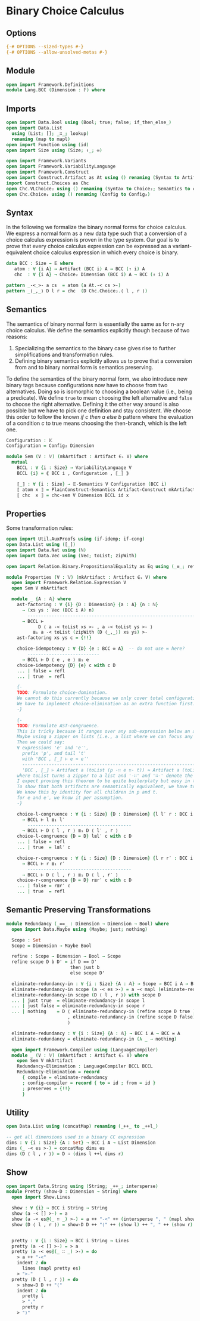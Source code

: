 # Binary Choice Calculus

## Options

```agda
{-# OPTIONS --sized-types #-}
{-# OPTIONS --allow-unsolved-metas #-}
```

## Module

```agda
open import Framework.Definitions
module Lang.BCC (Dimension : 𝔽) where
```

## Imports

```agda
open import Data.Bool using (Bool; true; false; if_then_else_)
open import Data.List
  using (List; []; _∷_; lookup)
  renaming (map to mapl)
open import Function using (id)
open import Size using (Size; ↑_; ∞)

open import Framework.Variants
open import Framework.VariabilityLanguage
open import Framework.Construct
open import Construct.Artifact as At using () renaming (Syntax to Artifact; Construct to Artifact-Construct)
import Construct.Choices as Chc
open Chc.VLChoice₂ using () renaming (Syntax to Choice₂; Semantics to chc-sem)
open Chc.Choice₂ using () renaming (Config to Config₂)
```

## Syntax

In the following we formalize the binary normal forms for choice calculus. We express a normal form as a new data type such that a conversion of a choice calculus expression is proven in the type system. Our goal is to prove that every choice calculus expression can be expressed as a variant-equivalent choice calculus expression in which every choice is binary.

```agda
data BCC : Size → 𝔼 where
   atom : ∀ {i A} → Artifact (BCC i) A → BCC (↑ i) A
   chc  : ∀ {i A} → Choice₂ Dimension (BCC i) A → BCC (↑ i) A

pattern _-<_>- a cs  = atom (a At.-< cs >-)
pattern _⟨_,_⟩ D l r = chc  (D Chc.Choice₂.⟨ l , r ⟩)
```

## Semantics

The semantics of binary normal form is essentially the same as for n-ary choice calculus.
We define the semantics explicitly though because of two reasons:

1. Specializing the semantics to the binary case gives rise to further simplifications and transformation rules.
2. Defining binary semantics explicitly allows us to prove that a conversion from and to binary normal form is semantics preserving.

To define the semantics of the binary normal form, we also introduce new binary tags because configurations now have to choose from two alternatives.
Doing so is isomorphic to choosing a boolean value (i.e., being a predicate).
We define `true` to mean choosing the left alternative and `false` to choose the right alternative.
Defining it the other way around is also possible but we have to pick one definition and stay consistent.
We choose this order to follow the known _if c then a else b_ pattern where the evaluation of a condition _c_ to true means choosing the then-branch, which is the left one.
```agda
Configuration : 𝕂
Configuration = Config₂ Dimension

module Sem (V : 𝕍) (mkArtifact : Artifact ∈ₛ V) where
  mutual
    BCCL : ∀ {i : Size} → VariabilityLanguage V
    BCCL {i} = ⟪ BCC i , Configuration , ⟦_⟧ ⟫

    ⟦_⟧ : ∀ {i : Size} → 𝔼-Semantics V Configuration (BCC i)
    ⟦ atom x ⟧ = PlainConstruct-Semantics Artifact-Construct mkArtifact BCCL x
    ⟦ chc  x ⟧ = chc-sem V Dimension BCCL id x
```

## Properties

Some transformation rules:
```agda
open import Util.AuxProofs using (if-idemp; if-cong)
open Data.List using ([_])
open import Data.Nat using (ℕ)
open import Data.Vec using (Vec; toList; zipWith)

open import Relation.Binary.PropositionalEquality as Eq using (_≡_; refl)

module Properties (V : 𝕍) (mkArtifact : Artifact ∈ₛ V) where
  open import Framework.Relation.Expression V
  open Sem V mkArtifact

  module _ {A : 𝔸} where
    ast-factoring : ∀ {i} {D : Dimension} {a : A} {n : ℕ}
      → (xs ys : Vec (BCC i A) n)
        -------------------------------------------------------------------------------------
      → BCCL ⊢
            D ⟨ a -< toList xs >- , a -< toList ys >- ⟩
          ≣₁ a -< toList (zipWith (D ⟨_,_⟩) xs ys) >-
    ast-factoring xs ys c = {!!}

    choice-idempotency : ∀ {D} {e : BCC ∞ A}  -- do not use ∞ here?
        ---------------------------
      → BCCL ⊢ D ⟨ e , e ⟩ ≣₁ e
    choice-idempotency {D} {e} c with c D
    ... | false = refl
    ... | true  = refl

    {-
    TODO: Formulate choice-domination.
    We cannot do this currently because we only cover total configurations so far.
    We have to implement choice-elimination as an extra function first.
    -}

    {-
    TODO: Formulate AST-congruence.
    This is tricky because it ranges over any sub-expression below an artifact (i.e., an arbitrary element in that list).
    Maybe using a zipper on lists (i.e., a list where we can focus any element except for just the head) is what we want here.
    Then we could say:
    ∀ expressions 'e' and 'e′',
      prefix 'p', and tail 't'
      with 'BCC , ⟦_⟧ ⊢ e ≈ e′'
      -----------------------------------------------------------------------------------
      'BCC , ⟦_⟧ ⊢ Artifact a (toList (p -∷ e ∷- t)) ≈ Artifact a (toList (p -∷ e′ ∷- t))'
    where toList turns a zipper to a list and '-∷' and '∷-' denote the focus location behind the prefix and before the tail in the zipper.
    I expect proving this theorem to be quite boilerplaty but easy in theory:
    To show that both artifacts are semantically equivalent, we have to show that all the child nodes remain semantically equal.
    We know this by identity for all children in p and t.
    for e and e′, we know it per assumption.
    -}

    choice-l-congruence : ∀ {i : Size} {D : Dimension} {l l′ r : BCC i A}
      → BCCL ⊢ l ≣₁ l′
        ---------------------------------------
      → BCCL ⊢ D ⟨ l , r ⟩ ≣₁ D ⟨ l′ , r ⟩
    choice-l-congruence {D = D} l≣l′ c with c D
    ... | false = refl
    ... | true  = l≣l′ c

    choice-r-congruence : ∀ {i : Size} {D : Dimension} {l r r′ : BCC i A}
      → BCCL ⊢ r ≣₁ r′
        ---------------------------------------
      → BCCL ⊢ D ⟨ l , r ⟩ ≣₁ D ⟨ l , r′ ⟩
    choice-r-congruence {D = D} r≣r′ c with c D
    ... | false = r≣r′ c
    ... | true  = refl
```

## Semantic Preserving Transformations

```agda
module Redundancy (_==_ : Dimension → Dimension → Bool) where
  open import Data.Maybe using (Maybe; just; nothing)

  Scope : Set
  Scope = Dimension → Maybe Bool

  refine : Scope → Dimension → Bool → Scope
  refine scope D b D' = if D == D'
                        then just b
                        else scope D'

  eliminate-redundancy-in : ∀ {i : Size} {A : 𝔸} → Scope → BCC i A → BCC ∞ A
  eliminate-redundancy-in scope (a -< es >-) = a -< mapl (eliminate-redundancy-in scope) es >-
  eliminate-redundancy-in scope (D ⟨ l , r ⟩) with scope D
  ... | just true  = eliminate-redundancy-in scope l
  ... | just false = eliminate-redundancy-in scope r
  ... | nothing    = D ⟨ eliminate-redundancy-in (refine scope D true ) l
                       , eliminate-redundancy-in (refine scope D false) r
                       ⟩

  eliminate-redundancy : ∀ {i : Size} {A : 𝔸} → BCC i A → BCC ∞ A
  eliminate-redundancy = eliminate-redundancy-in (λ _ → nothing)

  open import Framework.Compiler using (LanguageCompiler)
  module _ (V : 𝕍) (mkArtifact : Artifact ∈ₛ V) where
    open Sem V mkArtifact
    Redundancy-Elimination : LanguageCompiler BCCL BCCL
    Redundancy-Elimination = record
      { compile = eliminate-redundancy
      ; config-compiler = record { to = id ; from = id }
      ; preserves = {!!}
      }
```

## Utility

```agda
open Data.List using (concatMap) renaming (_++_ to _++l_)

-- get all dimensions used in a binary CC expression
dims : ∀ {i : Size} {A : Set} → BCC i A → List Dimension
dims (_ -< es >-) = concatMap dims es
dims (D ⟨ l , r ⟩) = D ∷ (dims l ++l dims r)
```

## Show

```agda
open import Data.String using (String; _++_; intersperse)
module Pretty (show-D : Dimension → String) where
  open import Show.Lines

  show : ∀ {i} → BCC i String → String
  show (a -< [] >-) = a
  show (a -< es@(_ ∷ _) >-) = a ++ "-<" ++ (intersperse ", " (mapl show es)) ++ ">-"
  show (D ⟨ l , r ⟩) = show-D D ++ "⟨" ++ (show l) ++ ", " ++ (show r) ++ "⟩"


  pretty : ∀ {i : Size} → BCC i String → Lines
  pretty (a -< [] >-) = > a
  pretty (a -< es@(_ ∷ _) >-) = do
    > a ++ "-<"
    indent 2 do
      lines (mapl pretty es)
    > ">-"
  pretty (D ⟨ l , r ⟩) = do
    > show-D D ++ "⟨"
    indent 2 do
      pretty l
      > ","
      pretty r
    > "⟩"
```
